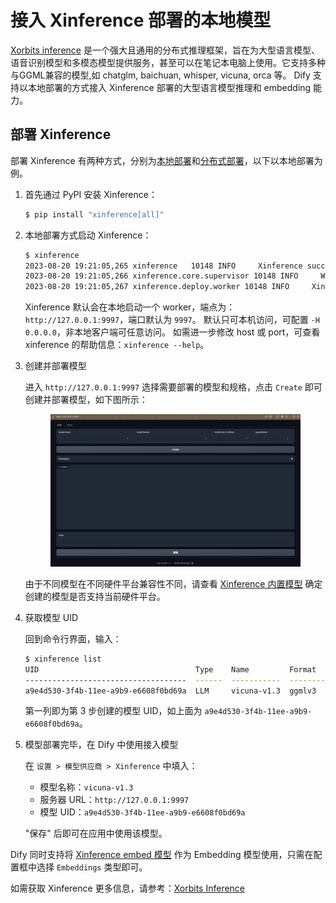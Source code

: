 # 接入 Xinference 部署的本地模型

[Xorbits inference](https://github.com/xorbitsai/inference) 是一个强大且通用的分布式推理框架，旨在为大型语言模型、语音识别模型和多模态模型提供服务，甚至可以在笔记本电脑上使用。它支持多种与GGML兼容的模型,如 chatglm, baichuan, whisper, vicuna, orca 等。
Dify 支持以本地部署的方式接入 Xinference 部署的大型语言模型推理和 embedding 能力。

## 部署 Xinference

部署 Xinference 有两种方式，分别为[本地部署](https://github.com/xorbitsai/inference/blob/main/README_zh_CN.md#%E6%9C%AC%E5%9C%B0%E9%83%A8%E7%BD%B2)和[分布式部署](https://github.com/xorbitsai/inference/blob/main/README_zh_CN.md#%E5%88%86%E5%B8%83%E5%BC%8F%E9%83%A8%E7%BD%B2)，以下以本地部署为例。

1. 首先通过 PyPI 安装 Xinference：

    ```bash
    $ pip install "xinference[all]"
    ```

2. 本地部署方式启动 Xinference：

    ```bash
    $ xinference
    2023-08-20 19:21:05,265 xinference   10148 INFO     Xinference successfully started. Endpoint: http://127.0.0.1:9997
    2023-08-20 19:21:05,266 xinference.core.supervisor 10148 INFO     Worker 127.0.0.1:37822 has been added successfully
    2023-08-20 19:21:05,267 xinference.deploy.worker 10148 INFO     Xinference worker successfully started.
    ```
   
    Xinference 默认会在本地启动一个 worker，端点为：`http://127.0.0.1:9997`，端口默认为 `9997`。
    默认只可本机访问，可配置 `-H 0.0.0.0`，非本地客户端可任意访问。
    如需进一步修改 host 或 port，可查看 xinference 的帮助信息：`xinference --help`。

3. 创建并部署模型
    
    进入 `http://127.0.0.1:9997` 选择需要部署的模型和规格，点击 `Create` 即可创建并部署模型，如下图所示：

    <figure><img src="../../.gitbook/assets/xinference-webpage.png" alt=""><figcaption></figcaption></figure>
   
   由于不同模型在不同硬件平台兼容性不同，请查看 [Xinference 内置模型](https://inference.readthedocs.io/en/latest/models/builtin/index.html) 确定创建的模型是否支持当前硬件平台。

4. 获取模型 UID

   回到命令行界面，输入：

    ```bash
    $ xinference list
    UID                                   Type    Name         Format      Size (in billions)  Quantization
    ------------------------------------  ------  -----------  --------  --------------------  --------------
    a9e4d530-3f4b-11ee-a9b9-e6608f0bd69a  LLM     vicuna-v1.3  ggmlv3                       7  q2_K
   ```
   
   第一列即为第 3 步创建的模型 UID，如上面为 `a9e4d530-3f4b-11ee-a9b9-e6608f0bd69a`。

5. 模型部署完毕，在 Dify 中使用接入模型

   在 `设置 > 模型供应商 > Xinference` 中填入：

   - 模型名称：`vicuna-v1.3`
   - 服务器 URL：`http://127.0.0.1:9997`
   - 模型 UID：`a9e4d530-3f4b-11ee-a9b9-e6608f0bd69a`

   "保存" 后即可在应用中使用该模型。

Dify 同时支持将 [Xinference embed 模型](https://github.com/xorbitsai/inference/blob/main/README_zh_CN.md#%E5%86%85%E7%BD%AE%E6%A8%A1%E5%9E%8B) 作为 Embedding 模型使用，只需在配置框中选择 `Embeddings` 类型即可。

如需获取 Xinference 更多信息，请参考：[Xorbits Inference](https://github.com/xorbitsai/inference/blob/main/README_zh_CN.md)